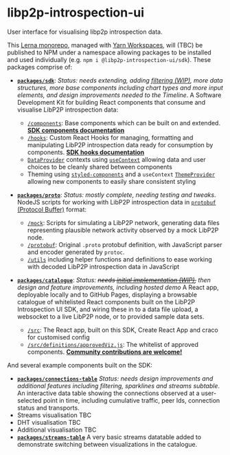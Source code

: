 # libp2p-introspection-ui

User interface for visualising libp2p introspection data.

This [Lerna monorepo](https://github.com/lerna/lerna), managed with [Yarn Workspaces](https://yarnpkg.com/lang/en/docs/workspaces/), will (TBC) be published to NPM under a namespace allowing packages to be installed and used individually (e.g. `npm i @libp2p-introspection-ui/sdk`). These packages comprise of:

- [**`packages/sdk`**](tree/master/packages/sdk): _Status: needs extending, adding [filtering (WIP)](https://github.com/nearform/libp2p-introspection-ui/pull/4), more data structures, more base components including chart types and more input elements, and design improvements needed to the Timeline_. A Software Development Kit for building React components that consume and visualise LibP2P introspection data:
  - [`/components`](tree/master/packages/sdk/components): Base components which can be built on and extended. [**SDK components documentation**](docs/sdk/components/index.md)
  - [`/hooks`](tree/master/packages/sdk/hooks): Custom React Hooks for managing, formatting and manipulating LibP2P introspection data ready for consumption by components. [**SDK hooks documentation**](docs/sdk/hooks/index.md)
  - [`DataProvider`](tree/master/packages/sdk/components/DataProvider) contexts using [`useContext`](https://reactjs.org/docs/hooks-reference.html#usecontext) allowing data and user choices to be cleanly shared between components
  - Theming using [`styled-components`](https://github.com/styled-components/styled-components) and a `useContext` [`ThemeProvider`](tree/master/packages/sdk/components/DataProvider) allowing new components to easily share consistent styling

- [**`packages/proto`**](tree/master/packages/proto): _Status: mostly complete, needing testing and tweaks_. NodeJS scripts for working with LibP2P introspection data in [`protobuf` (Protocol Buffer)](https://developers.google.com/protocol-buffers) format:
  - [`/mock`](tree/master/packages/proto/mock): Scripts for simulating a LibP2P network, generating data files representing plausible network activity observed by a mock LibP2P node.
  - [`/protobuf`](tree/master/packages/proto/protobuf): Original `.proto` protobuf definition, with JavaScript parser and encoder generated by `protoc`.
  - [`/utils`](tree/master/packages/proto/utils) including helper functions and definitions to ease working with decoded LibP2P introspection data in JavaScript

- [**`packages/catalogue`**](tree/master/packages/catalogue): _Status: ~~needs [initial implementation (WIP)](https://github.com/nearform/libp2p-introspection-ui/pull/3),~~ then design and feature improvements, including hosted demo_ A React app, deployable locally and to GitHub Pages, displaying a browsable catalogue of whitelisted React components built on the LibP2P Introspection UI SDK, and wiring these in to a data file upload, a websocket to a live LibP2P node, or to provided sample data sets.
  - [`/src`](tree/master/packages/catalogue/src): The React app, built on this SDK, Create React App and craco for customised config
  - [`/src/definitions/approvedViz.js`](tree/master/packages/catalogue/src/definitions/approvedViz.js): The whitelist of approved components. [**Community contributions are welcome!**]()

And several example components built on the SDK:

- [**`packages/connections-table`**](tree/master/packages/connections-table) _Status: needs design improvements and additional features including filtering, sparklines and streams subtable_. An interactive data table showing the connections observed at a user-selected point in time, including cumulative traffic, peer Ids, connection status and transports.
- Streams visualisation TBC
- DHT visualisation TBC
- Additional visualisation TBC
- [**`packages/streams-table`**](tree/master/packages/streams-table) A very basic streams datatable added to demonstrate switching between visualizations in the catalogue.
